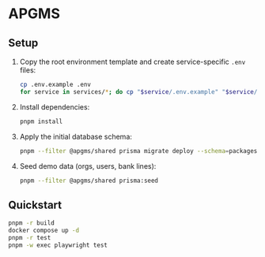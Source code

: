 # APGMS

## Setup

1. Copy the root environment template and create service-specific `.env` files:
   ```bash
   cp .env.example .env
   for service in services/*; do cp "$service/.env.example" "$service/.env"; done
   ```
2. Install dependencies:
   ```bash
   pnpm install
   ```
3. Apply the initial database schema:
   ```bash
   pnpm --filter @apgms/shared prisma migrate deploy --schema=packages/shared/prisma/schema.prisma
   ```
4. Seed demo data (orgs, users, bank lines):
   ```bash
   pnpm --filter @apgms/shared prisma:seed
   ```

## Quickstart

```bash
pnpm -r build
docker compose up -d
pnpm -r test
pnpm -w exec playwright test
```
